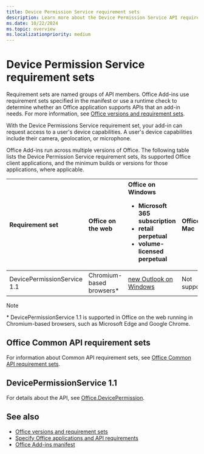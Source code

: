 ```yaml
---
title: Device Permission Service requirement sets
description: Learn more about the Device Permission Service API requirement sets and the platforms it supports.
ms.date: 10/22/2024
ms.topic: overview
ms.localizationpriority: medium
---
```


# Device Permission Service requirement sets

Requirement sets are named groups of API members. Office Add-ins use requirement sets specified in the manifest or use a runtime check to determine whether an Office application supports APIs that an add-in needs. For more information, see [Office versions and requirement sets](/office/dev/add-ins/develop/office-versions-and-requirement-sets).

With the Device Permissions Service requirement set, your add-in can request access to a user's device capabilities. A user's device capabilities include their camera, geolocation, or microphone.

Office Add-ins run across multiple versions of Office. The following table lists the Device Permission Service requirement sets, its supported Office client applications, and the minimum builds or versions for those applications, where applicable.

| Requirement set | Office on the web | Office on Windows<ul><li>Microsoft 365 subscription</li><li>retail perpetual</li><li>volume-licensed perpetual</li></ul> | Office on Mac | Office on iOS | Outlook on Android |
|:-----|:-----|:-----|:-----|:-----|:-----|
| DevicePermissionService 1.1 | Chromium-based browsers* | [new Outlook on Windows](https://support.microsoft.com/office/656bb8d9-5a60-49b2-a98b-ba7822bc7627) | Not supported | Not supported | Not supported |

> [!NOTE]
> \* DevicePermissionService 1.1 is supported in Office on the web running in Chromium-based browsers, such as Microsoft Edge and Google Chrome.

## Office Common API requirement sets

For information about Common API requirement sets, see [Office Common API requirement sets](office-add-in-requirement-sets.md).

## DevicePermissionService 1.1

For details about the API, see [Office.DevicePermission](/javascript/api/office/office.devicepermission).

## See also

- [Office versions and requirement sets](/office/dev/add-ins/develop/office-versions-and-requirement-sets)
- [Specify Office applications and API requirements](/office/dev/add-ins/develop/specify-office-hosts-and-api-requirements)
- [Office Add-ins manifest](/office/dev/add-ins/develop/add-in-manifests)
